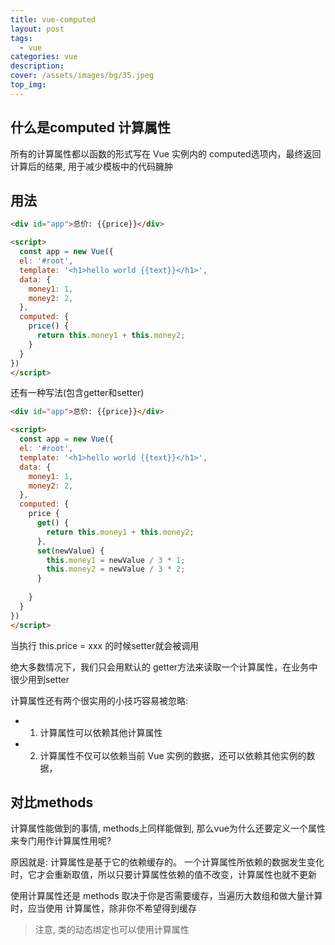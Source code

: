 ```yaml
---
title: vue-computed
layout: post
tags: 
  - vue
categories: vue
description: 
cover: /assets/images/bg/35.jpeg
top_img: 
---
```



## 什么是computed 计算属性

所有的计算属性都以函数的形式写在 Vue 实例内的 computed选项内，最终返回计算后的结果, 用于减少模板中的代码臃肿

## 用法

```html
<div id="app">总价: {{price}}</div>

<script>
  const app = new Vue({
  el: '#root',
  template: '<h1>hello world {{text}}</h1>',
  data: {
    money1: 1,
    money2: 2,
  },
  computed: {
    price() {
      return this.money1 + this.money2;
    }
  }
})
</script>
```

还有一种写法(包含getter和setter)

```html
<div id="app">总价: {{price}}</div>

<script>
  const app = new Vue({
  el: '#root',
  template: '<h1>hello world {{text}}</h1>',
  data: {
    money1: 1,
    money2: 2,
  },
  computed: {
    price {
      get() {
        return this.money1 + this.money2;
      },
      set(newValue) {
        this.money1 = newValue / 3 * 1;
        this.money2 = newValue / 3 * 2;
      }
      
    }
  }
})
</script>
```

当执行 this.price = xxx 的时候setter就会被调用

绝大多数情况下，我们只会用默认的 getter方法来读取一个计算属性，在业务中很少用到setter

计算属性还有两个很实用的小技巧容易被忽略:

- 1. 计算属性可以依赖其他计算属性
- 2. 计算属性不仅可以依赖当前 Vue 实例的数据，还可以依赖其他实例的数据，


## 对比methods

计算属性能做到的事情, methods上同样能做到, 那么vue为什么还要定义一个属性来专门用作计算属性用呢?

原因就是: 计算属性是基于它的依赖缓存的。 一个计算属性所依赖的数据发生变化时，它才会重新取值，所以只要计算属性依赖的值不改变，计算属性也就不更新

使用计算属性还是 methods 取决于你是否需要缓存，当遍历大数组和做大量计算时，应当使用 计算属性，除非你不希望得到缓存

> 注意, 类的动态绑定也可以使用计算属性
